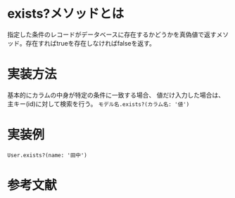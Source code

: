 # exists?メソッドとは
指定した条件のレコードがデータベースに存在するかどうかを真偽値で返すメソッド。存在すればtrueを存在しなければfalseを返す。

# 実装方法
基本的にカラムの中身が特定の条件に一致する場合、
値だけ入力した場合は、主キー(id)に対して検索を行う。
``モデル名.exists?(カラム名: '値') ``


# 実装例
``User.exists?(name: '田中') ``

# 参考文献
